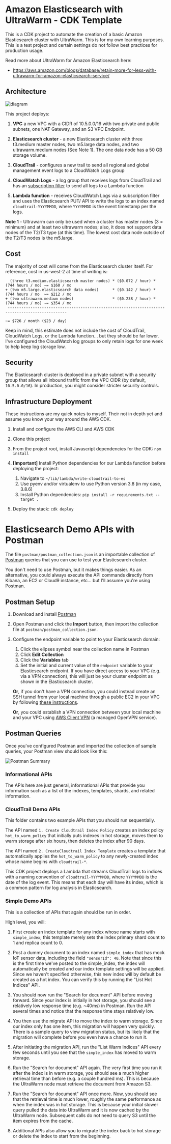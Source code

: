 # Amazon Elasticsearch with UltraWarm - CDK Template

This is a CDK project to automate the creation of a basic Amazon Elasticsearch cluster with UltraWarm. This is for my own learning purposes. This is a test project and certain settings do not follow best practices for production usage. 

Read more about UltraWarm for Amazon Elasticsearch here:

* https://aws.amazon.com/blogs/database/retain-more-for-less-with-ultrawarm-for-amazon-elasticsearch-service/

## Architecture

![diagram](images/diagram.png)

This project deploys:

1. **VPC** a new VPC with a CIDR of 10.5.0.0/16 with two private and public subnets, one NAT Gateway, and an S3 VPC Endpoint.

1. **Elasticsearch cluster** - a new Elasticsearch cluster with three t3.medium master nodes, two m5.large data nodes, and two ultrawarm.medium nodes (See Note 1). The one data node has a 50 GB storage volume. 

1. **CloudTrail** - configures a new trail to send all regional and global management event logs to a CloudWatch Logs group

1. **CloudWatch Logs** - a log group that receives logs from CloudTrail and has an [subscription filter](https://docs.aws.amazon.com/AmazonCloudWatch/latest/logs/SubscriptionFilters.html) to send all logs to a Lambda function

1. **Lambda function** - receives CloudWatch Logs via a subscription filter and uses the Elasticsearch PUT/ API to write the logs to an index named `cloudtrail-YYYYMMDD`, where `YYYYMMDD` is the event timestamp per the logs. 

**Note 1** - Ultrawarm can only be used when a cluster has master nodes (3 = minimum) and at least two ultrawarm nodes; also, it does not support data nodes of the T2/T3 type (at this time). The lowest cost data node outside of the T2/T3 nodes is the m5.large.

## Cost

The majority of cost will come from the Elasticsearch cluster itself. For reference, cost in us-west-2 at time of writing is: 

```
  (three t3.medium.elasticsearch master nodes) * ($0.072 / hour) * (744 hours / mo) ~= $160 / mo
+ (two m5.large.elasticsearch data nodes)      * ($0.142 / hour) * (744 hours / mo  ~= $212 / mo
+ (two ultrawarm.medium nodes)                 * ($0.238 / hour) * (744 hours / mo) ~= $354 / mo
 ------------------------------------------------------------------------------------------------
                                                                                   ~= $726 / month ($23 / day)
 ```

Keep in mind, this estimate does not include the cost of CloudTrail, CloudWatch Logs, or the Lambda function... but they should be far lower. I've configured the CloudWatch log groups to only retain logs for one week to help keep log storage low. 

 ## Security

 The Elasticsearch cluster is deployed in a private subnet with a security group that allows all inbound traffic from the VPC CIDR (by default, `10.5.0.0/16`). In production, you might consider stricter security controls.

## Infrastructure Deployment

These instructions are my quick notes to myself. Their not in depth yet and assume you know your way around the AWS CDK.

1. Install and configure the AWS CLI and AWS CDK

1. Clone this project

1. From the project root, install Javascript dependencies for the CDK: `npm install`

1. **[Important]** Install Python dependencies for our Lambda function before deploying the project:

    1. Navigate to `~/lib/lambda/write-cloudtrail-to-es`
    1. Use pyenv and/or virtualenv to use Python version 3.8 (in my case, 3.8.6)
    1. Install Python dependencies: `pip install -r requirements.txt --target .`

1. Deploy the stack: `cdk deploy`

# Elasticsearch Demo APIs with Postman

The file `postman/postman_collection.json` is an importable collection of [Postman](https://www.postman.com/) queries that you can use to test your Elasticsearch cluster.

You don't need to use Postman, but it makes things easier. As an alternative, you could always execute the API commands directly from Kibana, an EC2 or Cloud9 instance, etc... but I'll assume you're using Postman.

## Postman Setup

1. Download and install [Postman](https://www.postman.com/)

1. Open Postman and click the **Import** button, then import the collection file at `postman/postman_collection.json`.

1. Configure the endpoint variable to point to your Elasticsearch domain:

    1. Click the elipses symbol near the collection name in Postman
    1. Click **Edit Collection**
    1. Click the **Variables** tab
    1. Set the initial and current value of the `endpoint` variable to your Elasticsearch endpoint. If you have direct access to your VPC (e.g. via a VPN connection), this will just be your cluster endpoint as shown in the Elasticsearch cluster. 
    
    **Or**, if you don't have a VPN connection, you could instead create an SSH tunnel from your local machine through a public EC2 in your VPC by following [these instructions](https://docs.aws.amazon.com/elasticsearch-service/latest/developerguide/es-vpc.html#kibana-test).

    **Or**, you could establish a VPN connection between your local machine and your VPC using [AWS Client VPN](https://docs.aws.amazon.com/vpn/latest/clientvpn-admin/what-is.html) (a managed OpenVPN service).

## Postman Queries

Once you've configured Postman and imported the collection of sample queries, your Postman view should look like this: 

![Postman Summary](images/postman-summary.png)

### Informational APIs

The APIs here are just general, informational APIs that provide you information such as a list of the indexes, templates, shards, and related information.

### CloudTrail Demo APIs

This folder contains two example APIs that you should run sequentially. 

The API named `1. Create Cloudtrail Index Policy` creates an index policy `hot_to_warm_policy` that initially puts indexes in hot storage, moves them to warm storage after six hours, then deletes the index after 90 days.

The API named `2. CreateCloudtrail Index Template` creates a template that automatically applies the `hot_to_warm_policy` to any newly-created index whose name begins with `cloudtrail-*`. 

This CDK project deploys a Lambda that streams CloudTrail logs to indices with a naming convention of `cloudtrail-YYYYMMDD`, where `YYYYMMDD` is the date of the log event. This means that each day will have its index, which is a common pattern for log analysis in Elasticsearch.

### Simple Demo APIs

This is a collection of APIs that again should be run in order. 

High level, you will: 
1. First create an index template for any index whose name starts with `simple_index`; this template merely sets the index primary shard count to 1 and replica count to 0. 

2. Post a dummy document to an index named `simple_index` that has mock IoT sensor data, including the field `"sensorId": 40`. Note that since this is the first time we've posted to the simple_index, the index will automatically be created and our index template settings will be applied. Since we haven't specified otherwise, this new index will by default be created as a hot index. You can verify this by running the "List Hot Indices" API.

3. You should now run the "Search for document" API before moving forward. Since your index is initially in hot storage, you should see a relatively low response time (e.g. ~40ms) in Postman. Run the API several times and notice that the response time stays relatively low. 

4. You then use the migrate API to move the index to warm storage. Since our index only has one item, this migration will happen very quickly. There is a sample query to view migration status, but its likely that the migration will complete before you even have a chance to run it.

5. After initiating the migration API, run the "List Warm Indices" API every few seconds until you see that the `simple_index` has moved to warm storage. 

6. Run the "Search for document" API again. The very first time you run it after the index is in warm storage, you should see a much higher retrieval time than before (e.g. a couple hundred ms). This is because the UltraWarm node must retrieve the document from Amazon S3.

7. Run the "Search for document" API once more. Now, you should see that the retrieval time is much lower, roughly the same performance as when the index was in hot storage. This is because your initial slower query pulled the data into UltraWarm and it is now cached by the UltraWarm node. Subsequent calls do not need to query S3 until the item expires from the cache. 

8. Additional APIs also allow you to migrate the index back to hot storage or delete the index to start from the beginning. 